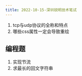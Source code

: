 ```yaml
---
title: 2022-10-15-深圳锐明技术笔试
---
```


1. tcp与udp协议的全称和特点
2. 哪些css属性一定会导致重绘

## 编程题

1. 实现节流
2. 求最长的回文字符串
